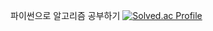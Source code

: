 파이썬으로 알고리즘 공부하기
[![Solved.ac Profile](http://mazassumnida.wtf/api/v2/generate_badge?boj=eric010506)](https://solved.ac/이름/)
